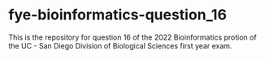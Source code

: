 # fye-bioinformatics-question_16
This is the repository for question 16 of the 2022 Bioinformatics protion of the UC - San Diego Division of Biological Sciences first year exam.
